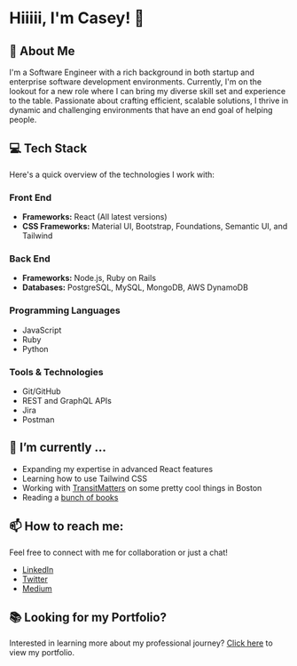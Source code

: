# Hiiiii, I'm Casey! 👋

## 🚀 About Me
I'm a Software Engineer with a rich background in both startup and enterprise software development environments. Currently, I'm on the lookout for a new role where I can bring my diverse skill set and experience to the table. Passionate about crafting efficient, scalable solutions, I thrive in dynamic and challenging environments that have an end goal of helping people.

## 💻 Tech Stack

Here's a quick overview of the technologies I work with:

### Front End
- **Frameworks:** React (All latest versions)
- **CSS Frameworks:** Material UI, Bootstrap, Foundations, Semantic UI, and Tailwind

### Back End
- **Frameworks:** Node.js, Ruby on Rails
- **Databases:** PostgreSQL, MySQL, MongoDB, AWS DynamoDB

### Programming Languages
- JavaScript
- Ruby
- Python

### Tools & Technologies
- Git/GitHub
- REST and GraphQL APIs
- Jira
- Postman

## 🌱 I’m currently ...
- Expanding my expertise in advanced React features
- Learning how to use Tailwind CSS
- Working with [TransitMatters](https://dashboard.transitmatters.org/) on some pretty cool things in Boston
- Reading a [bunch of books](https://www.goodreads.com/user/show/104339093-casey-whittaker)

## 📫 How to reach me:
Feel free to connect with me for collaboration or just a chat!

- [LinkedIn](https://www.linkedin.com/in/casey-whittaker/)
- [Twitter](https://www.twitter.com/theCaseyWhitt)
- [Medium](https://medium.com/@cwhitt91)

## 📚 Looking for my Portfolio?
Interested in learning more about my professional journey? [Click here](https://www.caseywhittaker.dev/) to view my portfolio.
